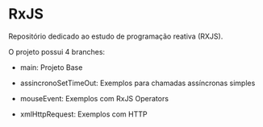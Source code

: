 # RxJS
Repositório dedicado ao estudo de programação reativa (RXJS).

O projeto possui 4 branches:

- main: Projeto Base

- assincronoSetTimeOut: Exemplos para chamadas assíncronas simples

- mouseEvent: Exemplos com RxJS Operators

- xmlHttpRequest: Exemplos com HTTP




